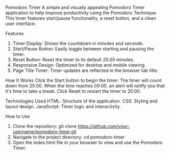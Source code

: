 Pomodoro Timer
A simple and visually appealing Pomodoro Timer application to help improve productivity using the Pomodoro Technique. This timer features start/pause functionality, a reset button, and a clean user interface.

Features
1. Timer Display: Shows the countdown in minutes and seconds.
2. Start/Pause Button: Easily toggle between starting and pausing the timer.
3. Reset Button: Reset the timer to its default 25:00 minutes.
4. Responsive Design: Optimized for desktop and mobile viewing.
5. Page Title Timer: Timer updates are reflected in the browser tab title.

How It Works
Click the Start button to begin the timer.
The timer will count down from 25:00.
When the time reaches 00:00, an alert will notify you that it's time to take a break.
Click Reset to restart the timer to 25:00.

Technologies Used
HTML: Structure of the application.
CSS: Styling and layout design.
JavaScript: Timer logic and interactivity.


How to Use
1. Clone the repository:
git clone https://github.com/your-username/pomodoro-timer.git
2. Navigate to the project directory:
cd pomodoro-timer
3. Open the index.html file in your browser to view and use the Pomodoro Timer.
